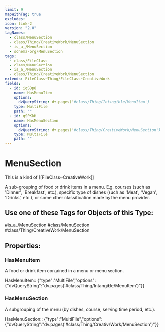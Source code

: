 ```yaml
---
limit: 9
mapWithTag: true
excludes: 
icon: link-2
version: "2.0"
tagNames:
  - class/MenuSection
  - class/Thing/CreativeWork/MenuSection
  - is_a_/MenuSection
  - schema-org/MenuSection
tags:
  - class/FileClass
  - class/MenuSection
  - is_a_/MenuSection
  - class/Thing/CreativeWork/MenuSection
extends: FileClass~Thing/FileClass~CreativeWork
fields:
  - id: iqSDp8
    name: HasMenuItem
    options:
      dvQueryString: dv.pages('#class/Thing/Intangible/MenuItem')
    type: MultiFile
    path: ""
  - id: qSPKkH
    name: HasMenuSection
    options:
      dvQueryString: dv.pages('#class/Thing/CreativeWork/MenuSection')
    type: MultiFile
    path: ""
---
```


# MenuSection
This is a kind of [[FileClass~CreativeWork]]

A sub-grouping of food or drink items in a menu. E.g. courses (such as 'Dinner', 'Breakfast', etc.), specific type of dishes (such as 'Meat', 'Vegan', 'Drinks', etc.), or some other classification made by the menu provider.


## Use one of these Tags for Objects of this Type:

#is_a_/MenuSection
#class/MenuSection
#class/Thing/CreativeWork/MenuSection

## Properties:

### HasMenuItem
A food or drink item contained in a menu or menu section.

HasMenuItem:: {"type":"MultiFile","options":{"dvQueryString":"dv.pages('#class/Thing/Intangible/MenuItem')"}}

### HasMenuSection
A subgrouping of the menu (by dishes, course, serving time period, etc.).

HasMenuSection:: {"type":"MultiFile","options":{"dvQueryString":"dv.pages('#class/Thing/CreativeWork/MenuSection')"}}


